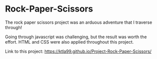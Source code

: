 # Rock-Paper-Scissors

The rock paper scissors project was an arduous adventure that I traverse through!

Going through javascript was challenging, but the result was worth the effort.
HTML and CSS were also applied throughout this project. 

Link to this project:
https://ktla99.github.io/Project-Rock-Paper-Scissors/

